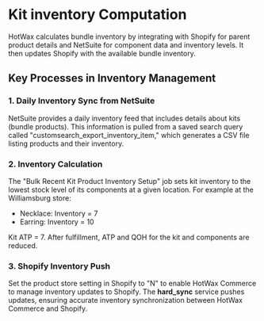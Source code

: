 ﻿# <a name="_jutxa6xlcmdg"></a>**Kit inventory Computation**
HotWax calculates bundle inventory by integrating with Shopify for parent product details and NetSuite for component data and inventory levels. It then updates Shopify with the available bundle inventory.
## <a name="_j0ftm2y1mqd0"></a>**Key Processes in Inventory Management**
### <a name="_soogoxbajth7"></a>**1. Daily Inventory Sync from NetSuite**
NetSuite provides a daily inventory feed that includes details about kits (bundle products). This information is pulled from a saved search query called "customsearch\_export\_inventory\_item," which generates a CSV file listing products and their inventory.
### <a name="_ibak2ws84yns"></a>**2. Inventory Calculation** 
The "Bulk Recent Kit Product Inventory Setup" job sets kit inventory to the lowest stock level of its components at a given location. For example at the Williamsburg store:

- Necklace: Inventory = 7
- Earring: Inventory = 10

Kit ATP = 7. After fulfillment, ATP and QOH for the kit and components are reduced.
### <a name="_shqnydc5lp10"></a>**3. Shopify Inventory Push**
Set the product store setting in Shopify to "N" to enable HotWax Commerce to manage inventory updates to Shopify. The **hard\_sync** service pushes updates, ensuring accurate inventory synchronization between HotWax Commerce and Shopify.




